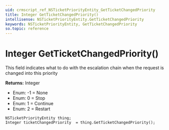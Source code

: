 ```yaml
---
uid: crmscript_ref_NSTicketPriorityEntity_GetTicketChangedPriority
title: Integer GetTicketChangedPriority()
intellisense: NSTicketPriorityEntity.GetTicketChangedPriority
keywords: NSTicketPriorityEntity, GetTicketChangedPriority
so.topic: reference
---
```


# Integer GetTicketChangedPriority()

This field indicates what to do with the escalation chain when the request is changed into this priority

**Returns:** Integer

* Enum: -1 = None
* Enum: 0 = Stop
* Enum: 1 = Continue
* Enum: 2 = Restart

```crmscript
NSTicketPriorityEntity thing;
Integer ticketChangedPriority  = thing.GetTicketChangedPriority();
```

